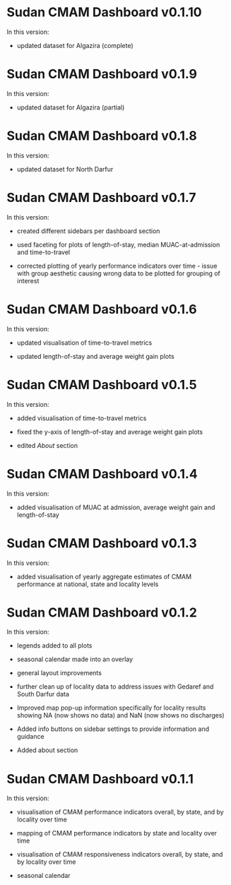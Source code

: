 # Sudan CMAM Dashboard v0.1.10

In this version:

* updated dataset for Algazira (complete)

# Sudan CMAM Dashboard v0.1.9

In this version:

* updated dataset for Algazira (partial)

# Sudan CMAM Dashboard v0.1.8

In this version:

* updated dataset for North Darfur

# Sudan CMAM Dashboard v0.1.7

In this version:

* created different sidebars per dashboard section

* used faceting for plots of length-of-stay, median MUAC-at-admission and
time-to-travel

* corrected plotting of yearly performance indicators over time - issue with
group aesthetic causing wrong data to be plotted for grouping of interest

# Sudan CMAM Dashboard v0.1.6

In this version:

* updated visualisation of time-to-travel metrics

* updated length-of-stay and average weight gain plots

# Sudan CMAM Dashboard v0.1.5

In this version:

* added visualisation of time-to-travel metrics

* fixed the y-axis of length-of-stay and average weight gain plots

* edited *About* section

# Sudan CMAM Dashboard v0.1.4

In this version:

* added visualisation of MUAC at admission, average weight gain and
length-of-stay

# Sudan CMAM Dashboard v0.1.3

In this version:

* added visualisation of yearly aggregate estimates of CMAM performance at 
national, state and locality levels

# Sudan CMAM Dashboard v0.1.2

In this version:

* legends added to all plots

* seasonal calendar made into an overlay

* general layout improvements

* further clean up of locality data to address issues with Gedaref and South
Darfur data

* Improved map pop-up information specifically for locality results showing
NA (now shows no data) and NaN (now shows no discharges)

* Added info buttons on sidebar settings to provide information and guidance

* Added about section

# Sudan CMAM Dashboard v0.1.1

In this version:

* visualisation of CMAM performance indicators overall, by state, and by 
locality over time

* mapping of CMAM performance indicators by state and locality over time

* visualisation of CMAM responsiveness indicators overall, by state, and by
locality over time

* seasonal calendar
